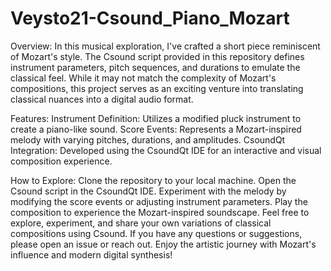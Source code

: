 # Veysto21-Csound_Piano_Mozart
Overview:
In this musical exploration, I've crafted a short piece reminiscent of Mozart's style. 
The Csound script provided in this repository defines instrument parameters, pitch sequences, and durations to emulate the classical feel. 
While it may not match the complexity of Mozart's compositions, this project serves as an exciting venture into translating classical nuances into a digital audio format.

Features:
Instrument Definition: Utilizes a modified pluck instrument to create a piano-like sound.
Score Events: Represents a Mozart-inspired melody with varying pitches, durations, and amplitudes.
CsoundQt Integration: Developed using the CsoundQt IDE for an interactive and visual composition experience.

How to Explore:
Clone the repository to your local machine.
Open the Csound script in the CsoundQt IDE.
Experiment with the melody by modifying the score events or adjusting instrument parameters.
Play the composition to experience the Mozart-inspired soundscape.
Feel free to explore, experiment, and share your own variations of classical compositions using Csound. 
If you have any questions or suggestions, please open an issue or reach out. Enjoy the artistic journey with Mozart's influence and modern digital synthesis!

